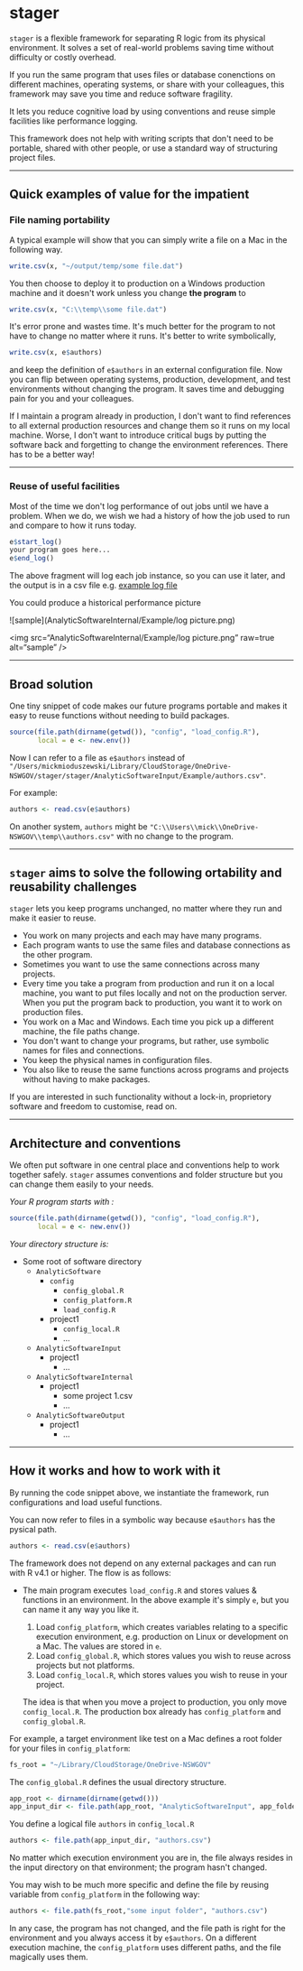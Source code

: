 # stager

`stager` is a flexible framework for separating R logic from its physical environment. It solves a set of real-world problems saving time without difficulty or costly overhead.

If you run the same program that uses files or database conenctions on different machines, operating systems, or share with your colleagues, this framework may save you time and reduce software fragility.

It lets you reduce cognitive load by using conventions and reuse simple facilities like performance logging.

This framework does not help with writing scripts that don't need to be portable, shared with other people, or use a standard way of structuring project files.

---

## Quick examples of value for the impatient

### File naming portability

A typical example will show that you can simply write a file on a Mac in the following way.

```r
write.csv(x, "~/output/temp/some file.dat")
```

You then choose to deploy it to production on a Windows production machine and it doesn't work unless you change **the program** to

```r
write.csv(x, "C:\\temp\\some file.dat")
```

It's error prone and wastes time. It's much better for the program to not have to change no matter where it runs. It's better to write symbolically,

```r
write.csv(x, e$authors)
```

and keep the definition of `e$authors` in an external configuration file. Now you can flip between operating systems, production, development, and test environments without changing the program. It saves time and debugging pain for you and your colleagues.

If I maintain a program already in production, I don't want to find references to all external production resources and change them so it runs on my local machine. Worse, I don't want to introduce critical bugs by putting the software back and forgetting to change the environment references. There has to be a better way!

---

### Reuse of useful facilities

Most of the time we don't log performance of out jobs until we have a problem. When we do, we wish we had a history of how the job used to run and compare to how it runs today.

```r
e$start_log()
your program goes here...
e$end_log()
```

The above fragment will log each job instance, so you can use it later, and the output is in a csv file e.g. [example log file](AnalyticSoftwareInternal/Example/Example.csv)

You could produce a historical performance picture

![sample](AnalyticSoftwareInternal/Example/log picture.png)

<img
src=“AnalyticSoftwareInternal/Example/log picture.png”
raw=true
alt=“sample”
/>

---

## Broad solution

One tiny snippet of code makes our future programs portable and makes it easy to reuse functions without needing to build packages.

```r
source(file.path(dirname(getwd()), "config", "load_config.R"),
       local = e <- new.env())
```

Now I can refer to a file as `e$authors` instead of `"/Users/mickmioduszewski/Library/CloudStorage/OneDrive-NSWGOV/stager/stager/AnalyticSoftwareInput/Example/authors.csv"`.

For example:

```r
authors <- read.csv(e$authors)
```

On another system, `authors` might be  `"C:\\Users\\mick\\OneDrive-NSWGOV\\temp\\authors.csv"` with no change to the program.

---

## `stager` aims to solve the following ortability and reusability challenges

`stager` lets you keep programs unchanged, no matter where they run and make it easier to reuse.

* You work on many projects and each may have many programs.
* Each program wants to use the same files and database connections as the other program.
* Sometimes you want to use the same connections across many projects.
* Every time you take a program from production and run it on a local machine, you want to put files locally and not on the production server. When you put the program back to production, you want it to work on production files.
* You work on a Mac and Windows. Each time you pick up a different machine, the file paths change.
* You don't want to change your programs, but rather, use symbolic names for files and connections.
* You keep the physical names in configuration files.
* You also like to reuse the same functions across programs and projects without having to make packages.

If you are interested in such functionality without a lock-in, proprietory software and freedom to customise, read on.

---

## Architecture and conventions

We often put software in one central place and conventions help to work together safely. `stager` assumes conventions and folder structure but you can change them easily to your needs.

*Your R program starts with :*

```r
source(file.path(dirname(getwd()), "config", "load_config.R"),
       local = e <- new.env())
```

*Your directory structure is:*

* Some root of software directory
  * `AnalyticSoftware`
    * `config`
      * `config_global.R`
      * `config_platform.R`
      * `load_config.R`
    * project1
      * `config_local.R`
      * ...
  * `AnalyticSoftwareInput`
    * project1
      * ...
  * `AnalyticSoftwareInternal`
    * project1
      * some project 1.csv
      * ...
  * `AnalyticSoftwareOutput`
    * project1
      * ...

---

## How it works and how to work with it

By running the code snippet above, we instantiate the framework, run configurations and load useful functions.

You can now refer to files in a symbolic way because `e$authors` has the pysical path.

```r
authors <- read.csv(e$authors)
```

The framework does not depend on any external packages and can run with R v4.1 or higher. The flow is as follows:

* The main program executes `load_config.R` and stores values & functions in an environment. In the above example it's simply `e`, but you can name it any way you like it.
  1. Load `config_platform`, which creates variables relating to a specific execution environment, e.g. production on Linux or development on a Mac. The values are stored in `e`.
  2. Load `config_global.R`, which stores values you wish to reuse across projects but not platforms.
  3. Load `config_local.R`, which stores values you wish to reuse in your project.

  The idea is that when you move a project to production, you only move `config_local.R`. The production box already has `config_platform` and `config_global.R`.

For example, a target environment like test on a Mac defines a root folder for your files in `config_platform`:

  ```r
  fs_root = "~/Library/CloudStorage/OneDrive-NSWGOV"
  ```

The `config_global.R` defines the usual directory structure.

```r
app_root <- dirname(dirname(getwd()))
app_input_dir <- file.path(app_root, "AnalyticSoftwareInput", app_folder)
```

You define a logical file `authors` in `config_local.R`

```r
authors <- file.path(app_input_dir, "authors.csv")
```

No matter which execution environment you are in, the file always resides in the input directory on that environment; the program hasn't changed.

You may wish to be much more specific and define the file by reusing variable from `config_platform` in the following way:

```r
authors <- file.path(fs_root,"some input folder", "authors.csv")
```

In any case, the program has not changed, and the file path is right for the environment and you always access it by `e$authors`. On a different execution machine, the `config_platform` uses different paths, and the file magically uses them.
